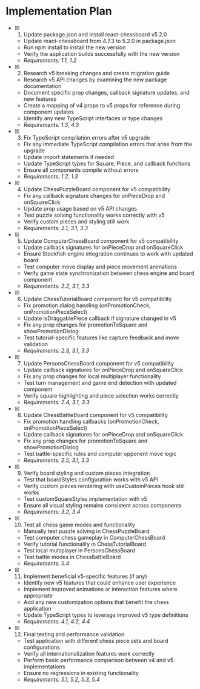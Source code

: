 # Implementation Plan

- [x] 1. Update package.json and install react-chessboard v5.2.0

  - Update react-chessboard from 4.7.3 to 5.2.0 in package.json
  - Run npm install to install the new version
  - Verify the application builds successfully with the new version
  - _Requirements: 1.1, 1.2_

- [x] 2. Research v5 breaking changes and create migration guide

  - Research v5 API changes by examining the new package documentation
  - Document specific prop changes, callback signature updates, and new features
  - Create a mapping of v4 props to v5 props for reference during component updates
  - Identify any new TypeScript interfaces or type changes
  - _Requirements: 1.3, 4.3_

- [x] 3. Fix TypeScript compilation errors after v5 upgrade

  - Fix any immediate TypeScript compilation errors that arise from the upgrade
  - Update import statements if needed
  - Update TypeScript types for Square, Piece, and callback functions
  - Ensure all components compile without errors
  - _Requirements: 1.2, 1.3_

- [x] 4. Update ChessPuzzleBoard component for v5 compatibility

  - Fix any callback signature changes for onPieceDrop and onSquareClick
  - Update prop usage based on v5 API changes
  - Test puzzle solving functionality works correctly with v5
  - Verify custom pieces and styling still work
  - _Requirements: 2.1, 3.1, 3.3_

- [x] 5. Update ComputerChessBoard component for v5 compatibility

  - Update callback signatures for onPieceDrop and onSquareClick
  - Ensure Stockfish engine integration continues to work with updated board
  - Test computer move display and piece movement animations
  - Verify game state synchronization between chess engine and board component
  - _Requirements: 2.2, 3.1, 3.3_

- [x] 6. Update ChessTutorialBoard component for v5 compatibility

  - Fix promotion dialog handling (onPromotionCheck, onPromotionPieceSelect)
  - Update isDraggablePiece callback if signature changed in v5
  - Fix any prop changes for promotionToSquare and showPromotionDialog
  - Test tutorial-specific features like capture feedback and move validation
  - _Requirements: 2.3, 3.1, 3.3_

- [x] 7. Update PersonsChessBoard component for v5 compatibility

  - Update callback signatures for onPieceDrop and onSquareClick
  - Fix any prop changes for local multiplayer functionality
  - Test turn management and game end detection with updated component
  - Verify square highlighting and piece selection works correctly
  - _Requirements: 2.4, 3.1, 3.3_

- [x] 8. Update ChessBattleBoard component for v5 compatibility

  - Fix promotion handling callbacks (onPromotionCheck, onPromotionPieceSelect)
  - Update callback signatures for onPieceDrop and onSquareClick
  - Fix any prop changes for promotionToSquare and showPromotionDialog
  - Test battle-specific rules and computer opponent move logic
  - _Requirements: 2.5, 3.1, 3.3_

- [x] 9. Verify board styling and custom pieces integration

  - Test that boardStyles configuration works with v5 API
  - Verify custom pieces rendering with useCustomPieces hook still works
  - Test customSquareStyles implementation with v5
  - Ensure all visual styling remains consistent across components
  - _Requirements: 3.2, 3.4_

- [x] 10. Test all chess game modes and functionality

  - Manually test puzzle solving in ChessPuzzleBoard
  - Test computer chess gameplay in ComputerChessBoard
  - Verify tutorial functionality in ChessTutorialBoard
  - Test local multiplayer in PersonsChessBoard
  - Test battle modes in ChessBattleBoard
  - _Requirements: 5.4_

- [x] 11. Implement beneficial v5-specific features (if any)

  - Identify new v5 features that could enhance user experience
  - Implement improved animations or interaction features where appropriate
  - Add any new customization options that benefit the chess application
  - Update TypeScript types to leverage improved v5 type definitions
  - _Requirements: 4.1, 4.2, 4.4_

- [x] 12. Final testing and performance validation

  - Test application with different chess piece sets and board configurations
  - Verify all internationalization features work correctly
  - Perform basic performance comparison between v4 and v5 implementations
  - Ensure no regressions in existing functionality
  - _Requirements: 5.1, 5.2, 5.3, 5.4_
